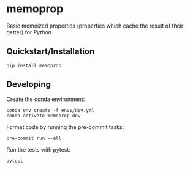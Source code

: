 # memoprop

Basic memoized properties (properties which cache the result of their getter) for *Python*.

## Quickstart/Installation

```shell
pip install memoprop
```


## Developing

Create the conda environment:

```shell
conda env create -f envs/dev.yml
conda activate memoprop-dev
```


Format code by running the pre-commit tasks:

```shell
pre-commit run --all
```

Run the tests with pytest:

```shell
pytest
```
